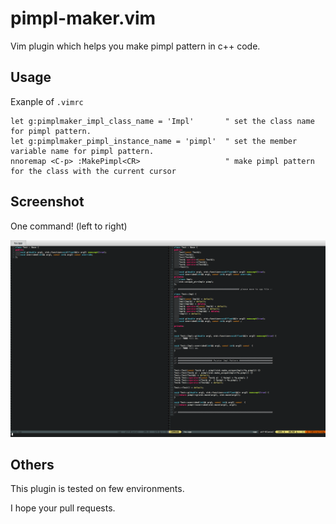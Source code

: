 # pimpl-maker.vim #

Vim plugin which helps you make pimpl pattern in c++ code.  

## Usage ##
Exanple of `.vimrc`

```vim
let g:pimplmaker_impl_class_name = 'Impl'       " set the class name for pimpl pattern.
let g:pimplmaker_pimpl_instance_name = 'pimpl'  " set the member variable name for pimpl pattern.
nnoremap <C-p> :MakePimpl<CR>                   " make pimpl pattern for the class with the current cursor
```

## Screenshot ##
One command! (left to right)

<img src="https://raw.githubusercontent.com/skatto/pimpl-maker.vim/master/screenshots/1.png">

## Others ##
This plugin is tested on few environments.

I hope your pull requests.
